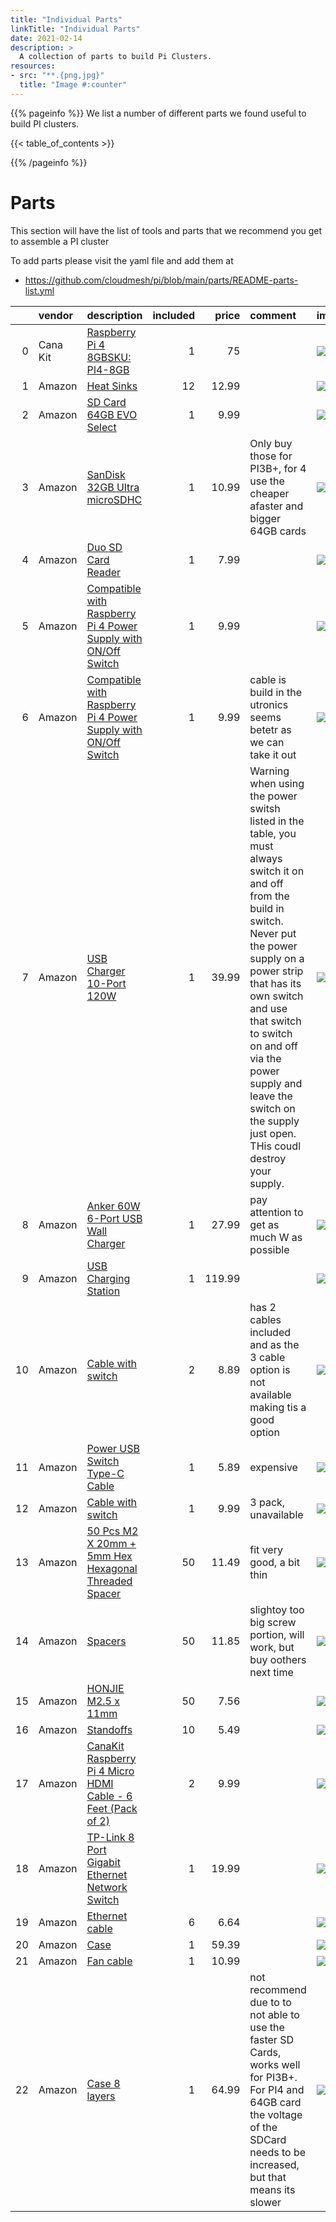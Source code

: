 ```yaml
---
title: "Individual Parts"
linkTitle: "Individual Parts"
date: 2021-02-14
description: >
  A collection of parts to build Pi Clusters.
resources:
- src: "**.{png,jpg}"
  title: "Image #:counter"
---
```



{{% pageinfo %}}
We list a number of different parts we found useful to build PI clusters.

{{< table_of_contents >}}

{{% /pageinfo %}}

# Parts

This section will have the list of tools and parts that we recommend you get to assemble a PI cluster

To add parts please visit the yaml file and add them at

* <https://github.com/cloudmesh/pi/blob/main/parts/README-parts-list.yml>

<!-- parts list is generted with bin/parts.py do creat your own parts list first-->

<!--PARTS-->

|    | vendor   | description                                                                                                                                                                                                                                                                                                                                                                                                                                                                                                                   |   included |   price | comment                                                                                                                                                                                                                                                                                                                                 | image                                                                                                                            |
|---:|:---------|:------------------------------------------------------------------------------------------------------------------------------------------------------------------------------------------------------------------------------------------------------------------------------------------------------------------------------------------------------------------------------------------------------------------------------------------------------------------------------------------------------------------------------|-----------:|--------:|:----------------------------------------------------------------------------------------------------------------------------------------------------------------------------------------------------------------------------------------------------------------------------------------------------------------------------------------|:---------------------------------------------------------------------------------------------------------------------------------|
|  0 | Cana Kit | [Raspberry Pi 4 8GBSKU: PI4-8GB](https://www.canakit.com/raspberry-pi-4-8gb.html?defpid=4630)                                                                                                                                                                                                                                                                                                                                                                                                                                 |          1 |   75    |                                                                                                                                                                                                                                                                                                                                         | ![](https://images-na.ssl-images-amazon.com/images/I/71XIid%2BfQIL._AC_UL115_.jpg)                                               |
|  1 | Amazon   | [Heat Sinks](https://www.amazon.com/dp/B082RT8CMS/ref=sspa_dk_detail_1?psc=1&pd_rd_i=B082RT8CMS&pd_rd_w=3exm1&pf_rd_p=7d37a48b-2b1a-4373-8c1a-bdcc5da66be9&pd_rd_wg=X8rdX&pf_rd_r=QJYGCRZD3HBP38TH3VZK&pd_rd_r=52cc97b3-1cf0-4402-ba98-0b7d8d5f8649&spLa=ZW5jcnlwdGVkUXVhbGlmaWVyPUFUNzNXRU1BTFk3OUsmZW5jcnlwdGVkSWQ9QTA1NTE5NzEyME1EUFk4QVAxMTMmZW5jcnlwdGVkQWRJZD1BMDc2NDQ1MDNLTVhaWE5US0xEMUMmd2lkZ2V0TmFtZT1zcF9kZXRhaWwmYWN0aW9uPWNsaWNrUmVkaXJlY3QmZG9Ob3RMb2dDbGljaz10cnVl)                                            |         12 |   12.99 |                                                                                                                                                                                                                                                                                                                                         | ![](https://images-na.ssl-images-amazon.com/images/I/71falXitXBL._AC_UL115_.jpg)                                                 |
|  2 | Amazon   | [SD Card 64GB EVO Select](https://www.amazon.com/SAMSUNG-Select-microSDXC-Adapter-MB-ME64HA/dp/B08879MG33/ref=sr_1_2?dchild=1&keywords=sd+cards&qid=1604598396&refinements=p_n_feature_two_browse-bin%3A6518305011%2Cp_89%3APNY%7CSAMSUNG%7CSanDisk&rnid=2528832011&s=pc&sr=1-2)                                                                                                                                                                                                                                              |          1 |    9.99 |                                                                                                                                                                                                                                                                                                                                         | ![](https://images-na.ssl-images-amazon.com/images/I/81T-dh3PhUL._AC_UL115_.jpg)                                                 |
|  3 | Amazon   | [SanDisk 32GB Ultra microSDHC](https://www.amazon.com/SanDisk-Ultra-microSDXC-Memory-Adapter/dp/B073JWXGNT/ref=sr_1_4?keywords=32+GB+sd+card&qid=1579096243&sr=8-4)                                                                                                                                                                                                                                                                                                                                                           |          1 |   10.99 | Only buy those for PI3B+, for 4 use the cheaper afaster and bigger 64GB cards                                                                                                                                                                                                                                                           | ![](https://images-na.ssl-images-amazon.com/images/I/61wtfkbzUIL._AC_UL115_.jpg)                                                 |
|  4 | Amazon   | [Duo SD Card Reader](https://www.amazon.com/dp/B07VB6C3QJ/ref=twister_B07VFBX16H?_encoding=UTF8&psc=1)                                                                                                                                                                                                                                                                                                                                                                                                                        |          1 |    7.99 |                                                                                                                                                                                                                                                                                                                                         | ![](https://images-na.ssl-images-amazon.com/images/I/51EWYgXoZ8L._AC_UL115_.jpg)                                                 |
|  5 | Amazon   | [Compatible with Raspberry Pi 4 Power Supply with ON/Off Switch](https://www.amazon.com/UCTRONICS-Raspberry-Supply-Charger-Adapter/dp/B08C9VYLLK/ref=pd_sbs_20?pd_rd_w=gD9Fs&pf_rd_p=c52600a3-624a-4791-b4c4-3b112e19fbbc&pf_rd_r=KDH6QB1D5CP7S9TRPMCW&pd_rd_r=4e1b31d9-4bd7-4029-8003-cffb9dd23c84&pd_rd_wg=NfsSJ&pd_rd_i=B08C9VYLLK&psc=1)                                                                                                                                                                                  |          1 |    9.99 |                                                                                                                                                                                                                                                                                                                                         | ![](https://images-na.ssl-images-amazon.com/images/I/61zbBFZW1iL._AC_UL115_.jpg)                                                 |
|  6 | Amazon   | [Compatible with Raspberry Pi 4 Power Supply with ON/Off Switch](https://www.amazon.com/Smraza-Compatible-Raspberry-Charger-Rotation/dp/B07VFDYNL4/ref=sr_1_4?crid=1T9Q9UVNFZJXU&keywords=raspberry+4+power+supply&qid=1579099146&s=electronics&sprefix=raspberry+4+%2Celectronics%2C148&sr=1-4)                                                                                                                                                                                                                              |          1 |    9.99 | cable is build in the utronics seems betetr as we can take it out                                                                                                                                                                                                                                                                       | ![](https://images-na.ssl-images-amazon.com/images/I/71Hr5njQjoL._AC_UL115_.jpg)                                                 |
|  7 | Amazon   | [USB Charger 10-Port 120W](https://www.amazon.com/gp/product/B071KBT4ZR/ref=ppx_yo_dt_b_asin_title_o03_s00?ie=UTF8&psc=1)                                                                                                                                                                                                                                                                                                                                                                                                     |          1 |   39.99 | Warning when using the power switsh listed in the table, you must always switch it on and off from the build in switch. Never put the power supply on a power strip that has its own switch and use that switch to switch on and off via the power supply and leave the switch on the supply just open. THis coudl destroy your supply. | ![](https://images-na.ssl-images-amazon.com/images/I/61tZznbrI4L._AC_UL115_.jpg)                                                 |
|  8 | Amazon   | [Anker 60W 6-Port USB Wall Charger](https://www.amazon.com/Anker-6-Port-Charger-PowerPort-iPhone/dp/B00P933OJC)                                                                                                                                                                                                                                                                                                                                                                                                               |          1 |   27.99 | pay attention to get as much W as possible                                                                                                                                                                                                                                                                                              | ![](https://images-na.ssl-images-amazon.com/images/I/517ZyDrAvzL._AC_UL115_.jpg)                                                 |
|  9 | Amazon   | [USB Charging Station](https://www.amazon.com/G-daimler-Charging-Intelligent-Protection-organizer/dp/B077VGZBVS/ref=sr_1_2?dchild=1&keywords=60+port+usb+charger&qid=1608319889&s=electronics&sr=1-2)                                                                                                                                                                                                                                                                                                                         |          1 |  119.99 |                                                                                                                                                                                                                                                                                                                                         | ![](https://m.media-amazon.com/images/I/71eh7WFgpgL._AC_SS350_.jpg)                                                              |
| 10 | Amazon   | [Cable with switch](https://www.amazon.com/Pastall-Raspberry-Switch-Type-C-2-Pack/dp/B082QQ962S/ref=pd_sbs_7?pd_rd_w=8sVVp&pf_rd_p=c52600a3-624a-4791-b4c4-3b112e19fbbc&pf_rd_r=FFBWW6TVCZGS95XD0YFG&pd_rd_r=53877786-173e-4651-9193-7a741733df5f&pd_rd_wg=YdxRj&pd_rd_i=B082QQ962S&psc=1)                                                                                                                                                                                                                                    |          2 |    8.89 | has 2 cables included and as the 3 cable option is not available making tis a good option                                                                                                                                                                                                                                               | ![](https://images-na.ssl-images-amazon.com/images/I/51wbUxd2X3L._AC_UL115_.jpg)                                                 |
| 11 | Amazon   | [Power USB Switch Type-C Cable](https://www.amazon.com/VEGET-Raspberry-Switch-Type-C-Devices%EF%BC%881-Pack%EF%BC%89/dp/B07VLW8Q6T/ref=sr_1_8?keywords=usb+to+usbc+power+cable+pi&qid=1579099507&s=electronics&sr=1-8)                                                                                                                                                                                                                                                                                                        |          1 |    5.89 | expensive                                                                                                                                                                                                                                                                                                                               | ![](https://images-na.ssl-images-amazon.com/images/I/51fGtzImuwL._AC_UL115_.jpg)                                                 |
| 12 | Amazon   | [Cable with switch](https://www.amazon.com/VEGET-Raspberry-Switch-Arduino-Devices%EF%BC%883-Pack%EF%BC%89/dp/B07VSC1X2Y/ref=sr_1_38?dchild=1&keywords=raspberry+pi+4+power+switch&s=electronics&sr=1-38)                                                                                                                                                                                                                                                                                                                      |          1 |    9.99 | 3 pack, unavailable                                                                                                                                                                                                                                                                                                                     | ![](https://m.media-amazon.com/images/I/51fGtzImuwL._AC_SS260_.jpg)                                                              |
| 13 | Amazon   | [50 Pcs M2 X 20mm + 5mm Hex Hexagonal Threaded Spacer](https://www.amazon.com/20mm-Hexagonal-Threaded-Spacer-Support/dp/B00FH8AB8Q/ref=sr_1_1?dchild=1&keywords=50pcs+m2+x+20mm+%2B+5mm+hex+hexagonal+threaded&qid=1613164621&s=instant-video&sr=1-1)                                                                                                                                                                                                                                                                         |         50 |   11.49 | fit very good, a bit thin                                                                                                                                                                                                                                                                                                               | ![](https://images-na.ssl-images-amazon.com/images/I/51MfVTSrZWL._AC_SL1100_.jpg)                                                |
| 14 | Amazon   | [Spacers](https://www.amazon.com/Uxcell-a15060200ux0459-Female-Thread-Standoff/dp/B013G1Q300/ref=pd_sbs_328_1/142-4311132-1603634?_encoding=UTF8&pd_rd_i=B013G1Q300&pd_rd_r=a582d19c-1fc3-4f0a-b6cf-3da0968605e3&pd_rd_w=CFQDF&pd_rd_wg=zZcXu&pf_rd_p=ed1e2146-ecfe-435e-b3b5-d79fa072fd58&pf_rd_r=9AS1B4D8FP6WVANPDNJK&psc=1&refRID=9AS1B4D8FP6WVANPDNJK)                                                                                                                                                                    |         50 |   11.85 | slightoy too big screw portion, will work, but buy oothers next time                                                                                                                                                                                                                                                                    | ![](https://m.media-amazon.com/images/I/61SUGyHJ6AL._AC_SS350_.jpg)                                                              |
| 15 | Amazon   | [HONJIE M2.5 x 11mm](https://www.amazon.com/gp/product/B0824G9YGN/ref=ppx_yo_dt_b_asin_title_o03_s00?ie=UTF8&psc=1)                                                                                                                                                                                                                                                                                                                                                                                                           |         50 |    7.56 |                                                                                                                                                                                                                                                                                                                                         | ![](https://images-na.ssl-images-amazon.com/images/I/61g-4kBBomL._AC_UL115_.jpg)                                                 |
| 16 | Amazon   | [Standoffs](https://www.amazon.com/gp/product/B0721SP83Q/ref=ppx_yo_dt_b_asin_title_o02_s00?ie=UTF8&psc=1)                                                                                                                                                                                                                                                                                                                                                                                                                    |         10 |    5.49 |                                                                                                                                                                                                                                                                                                                                         | ![](https://images-na.ssl-images-amazon.com/images/I/41OuQXxXErL._AC_.jpg)                                                       |
| 17 | Amazon   | [CanaKit Raspberry Pi 4 Micro HDMI Cable - 6 Feet (Pack of 2)](https://www.amazon.com/CanaKit-Raspberry-Micro-HDMI-Cable/dp/B07TTKD38N/ref=sr_1_1?dchild=1&keywords=CanaKit+Premium+Raspberry+Pi+4+Micro+HDMI+Cable+-+6+Feet&qid=1613164997&s=instant-video&sr=1-1)                                                                                                                                                                                                                                                           |          2 |    9.99 |                                                                                                                                                                                                                                                                                                                                         | ![](https://images-na.ssl-images-amazon.com/images/I/51yE14NxDLL._AC_UL115_.jpg)                                                 |
| 18 | Amazon   | [TP-Link 8 Port Gigabit Ethernet Network Switch](https://www.amazon.com/Ethernet-Splitter-Optimization-Unmanaged-TL-SG108/dp/B00A121WN6/ref=sxin_0_ac_d_pm?ac_md=1-0-VW5kZXIgJDI1-ac_d_pm&crid=24HQ4WYMS87EK&cv_ct_cx=network+switch+8+port+gigabit&keywords=network+switch+8+port+gigabit&pd_rd_i=B00A121WN6&pd_rd_r=ca9eca7c-5023-40a5-96de-63e0d33307ec&pd_rd_w=7KFIO&pd_rd_wg=Me9bz&pf_rd_p=ef07af27-e48f-451d-ab63-8b6b216a0bc3&pf_rd_r=9TJZ9PHMZF52FTYN9PNX&psc=1&qid=1579098368&sprefix=network+switch%5C%2Caps%2C150) |          1 |   19.99 |                                                                                                                                                                                                                                                                                                                                         | ![](https://images-na.ssl-images-amazon.com/images/I/71%2BbqPCPpIL._AC_UL115_.jpg)                                               |
| 19 | Amazon   | [Ethernet cable](https://www.amazon.com/Cat-Ethernet-Cable-White-Connectors/dp/B01IQWGRPU/ref=sr_1_3?dchild=1&keywords=network+cable&qid=1604589880&refinements=p_n_feature_keywords_three_browse-bin%3A7070221011&rnid=5462369011&s=pc&sr=1-3)                                                                                                                                                                                                                                                                               |          6 |    6.64 |                                                                                                                                                                                                                                                                                                                                         | ![](https://images-na.ssl-images-amazon.com/images/I/71YTQEXpoKL._AC_UL115_.jpg)                                                 |
| 20 | Amazon   | [Case](https://www.amazon.com/dp/B08KDHQKYL/?coliid=IS4WAW93LHZEX&colid=19DQ1O5T0I53M&psc=1&ref_=lv_ov_lig_dp_it)                                                                                                                                                                                                                                                                                                                                                                                                             |          1 |   59.39 |                                                                                                                                                                                                                                                                                                                                         | ![](https://m.media-amazon.com/images/S/aplus-media/sc/61d034b4-4779-44a1-b611-ffcdb494dbea.__CR0,0,150,300_PT0_SX150_V1___.jpg) |
| 21 | Amazon   | [Fan cable](https://www.amazon.com/CRJ-Voltage-Step-Up-Sleeved-Adapter/dp/B07QFG6LFR)                                                                                                                                                                                                                                                                                                                                                                                                                                         |          1 |   10.99 |                                                                                                                                                                                                                                                                                                                                         | ![](https://images-na.ssl-images-amazon.com/images/I/81T3AgBahML._AC_UL115_.jpg)                                                 |
| 22 | Amazon   | [Case 8 layers](https://www.amazon.com/GeeekPi-Raspberry-Cluster-Stackable-4-Layers/dp/B085XSPV7G/ref=sr_1_6?dchild=1&keywords=raspberry%2Bpi%2Bcluster%2Bcase%2Bwith%2Bvan&qid=1608317526&sr=8-6&th=1)                                                                                                                                                                                                                                                                                                                       |          1 |   64.99 | not recommend due to to not able to use the faster SD Cards, works well for PI3B+. For PI4 and 64GB card the voltage of the SDCard needs to be increased, but that means its slower                                                                                                                                                     | ![](https://images-na.ssl-images-amazon.com/images/I/61m-TB3%2BdpL._AC_UL115_.jpg)                                               |

<!--PARTS-->

















